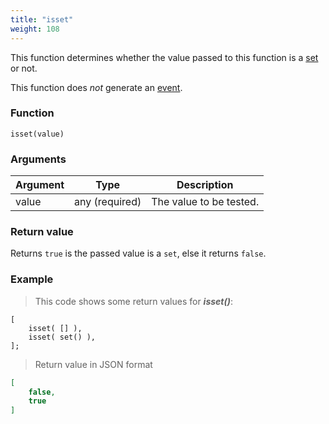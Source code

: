 ```yaml
---
title: "isset"
weight: 108
---
```


This function determines whether the value passed to this function
is a [set](../../data-types/set) or not.

This function does *not* generate an [event](../../overview/events).

### Function

`isset(value)`

### Arguments

Argument | Type | Description
-------- | ---- | -----------
value | any (required) | The value to be tested.

### Return value

Returns `true` is the passed value is a `set`, else it returns `false`.

### Example

> This code shows some return values for ***isset()***:

```thingsdb,json_response
[
    isset( [] ),
    isset( set() ),
];
```

> Return value in JSON format

```json
[
    false,
    true
]
```
